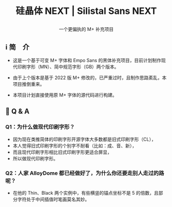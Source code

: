 # <p align="center">硅晶体 NEXT | Silistal Sans NEXT</p>

<p align="center">一个更偏执的 M+ 补充项目</p>

## ℹ️ 简　介

* 这是一个基于可变 M+ 字体和 Empo Sans 的黑体补充项目，目前计划制作现代印刷字形（MN）、简中规范字形（GB）两个版本。

* 由于上个版本是基于 2022 版 M+ 修改的，已严重过时，且制作思路紊乱，本项目推倒重来。

* 本项目计划直接使用原 M+ 字体的源代码进行构建。

## 🤔 Q & A

### Q1：为什么做现代印刷字形？

* 因为现在类推简体的印刷字形开源字体大多数都是旧式印刷字形（CL），
* 本人觉得旧式印刷字形的个别字不耐看（比如：成、音、新），
* 而且现代印刷字形相比旧式印刷字形更适合屏显，
* 所以做现代印刷字形​。

### Q2：人家 AlloyDome 都已经做好了，为什么你还要走别人走过的路呢？

* 在他的 Thin、Black 两个实例中，有些横竖的锚点坐标不是 5 的倍数，且部分字符处于中间插值时笔画莫名其妙。